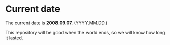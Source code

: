 # Current date

The current date is **2008.09.07.** (YYYY.MM.DD.)

This repository will be good when the world ends, so we will know how long it lasted.